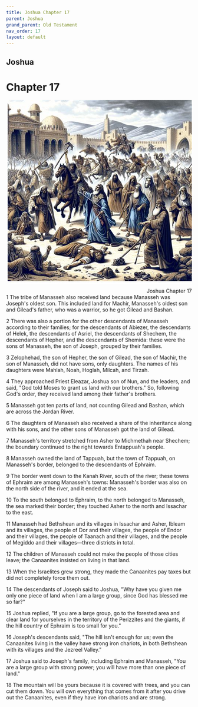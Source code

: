 ```yaml
---
title: Joshua Chapter 17
parent: Joshua
grand_parent: Old Testament
nav_order: 17
layout: default
---
```


## Joshua

# Chapter 17

<div style="clear: both; text-align: right;">
    <img src="/assets/Image/Joshua/500/17.jpg" alt="Joshua Chapter 17" class="chapter-image" style="max-width: 100%; height: auto; float: right; margin: 0 0 10px 10px; padding-left: 10%;">
    <figcaption style="font-size: 14px;">Joshua Chapter 17</figcaption>
</div>
1 The tribe of Manasseh also received land because Manasseh was Joseph's oldest son. This included land for Machir, Manasseh's oldest son and Gilead's father, who was a warrior, so he got Gilead and Bashan.

2 There was also a portion for the other descendants of Manasseh according to their families; for the descendants of Abiezer, the descendants of Helek, the descendants of Asriel, the descendants of Shechem, the descendants of Hepher, and the descendants of Shemida: these were the sons of Manasseh, the son of Joseph, grouped by their families.

3 Zelophehad, the son of Hepher, the son of Gilead, the son of Machir, the son of Manasseh, did not have sons, only daughters. The names of his daughters were Mahlah, Noah, Hoglah, Milcah, and Tirzah.

4 They approached Priest Eleazar, Joshua son of Nun, and the leaders, and said, "God told Moses to grant us land with our brothers." So, following God's order, they received land among their father's brothers.

5 Manasseh got ten parts of land, not counting Gilead and Bashan, which are across the Jordan River.

6 The daughters of Manasseh also received a share of the inheritance along with his sons, and the other sons of Manasseh got the land of Gilead.

7 Manasseh's territory stretched from Asher to Michmethah near Shechem; the boundary continued to the right towards Entappuah's people.

8 Manasseh owned the land of Tappuah, but the town of Tappuah, on Manasseh's border, belonged to the descendants of Ephraim.

9 The border went down to the Kanah River, south of the river; these towns of Ephraim are among Manasseh's towns: Manasseh's border was also on the north side of the river, and it ended at the sea.

10 To the south belonged to Ephraim, to the north belonged to Manasseh, the sea marked their border; they touched Asher to the north and Issachar to the east.

11 Manasseh had Bethshean and its villages in Issachar and Asher, Ibleam and its villages, the people of Dor and their villages, the people of Endor and their villages, the people of Taanach and their villages, and the people of Megiddo and their villages—three districts in total.

12 The children of Manasseh could not make the people of those cities leave; the Canaanites insisted on living in that land.

13 When the Israelites grew strong, they made the Canaanites pay taxes but did not completely force them out.

14 The descendants of Joseph said to Joshua, "Why have you given me only one piece of land when I am a large group, since God has blessed me so far?"

15 Joshua replied, "If you are a large group, go to the forested area and clear land for yourselves in the territory of the Perizzites and the giants, if the hill country of Ephraim is too small for you."

16 Joseph's descendants said, "The hill isn't enough for us; even the Canaanites living in the valley have strong iron chariots, in both Bethshean with its villages and the Jezreel Valley."

17 Joshua said to Joseph's family, including Ephraim and Manasseh, "You are a large group with strong power; you will have more than one piece of land."

18 The mountain will be yours because it is covered with trees, and you can cut them down. You will own everything that comes from it after you drive out the Canaanites, even if they have iron chariots and are strong.


